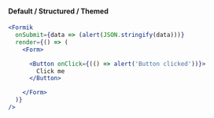 #### Default / Structured / Themed
```jsx
<Formik
  onSubmit={data => (alert(JSON.stringify(data)))}
  render={() => (
    <Form>

      <Button onClick={(() => alert('Button clicked'))}>
        Click me
      </Button>

    </Form>
  )}
/>
```
